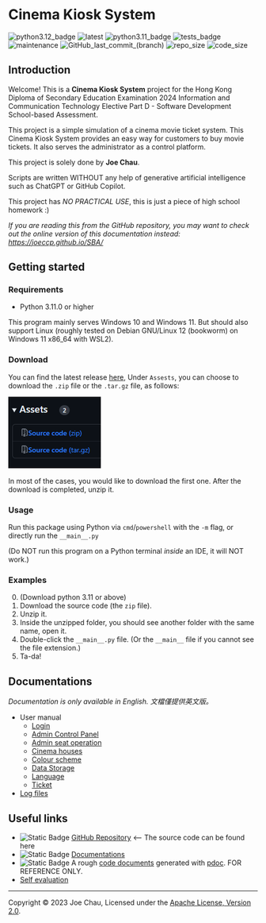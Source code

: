 # Cinema Kiosk System
<!-- https://joeccp.github.io/SBA/ -->

![python3.12_badge](https://img.shields.io/badge/Python-3.12-blue?logo=python)
![latest](https://img.shields.io/github/v/release/Joeccp/SBA)
![python3.11_badge](https://img.shields.io/github/license/Joeccp/SBA?color=mediumslateblue)
![tests_badge](https://github.com/Joeccp/SBA/actions/workflows/tests.yml/badge.svg)
![maintenance](https://img.shields.io/maintenance/yes/2023?label=maintaining)
![GitHub_last_commit_(branch)](https://img.shields.io/github/last-commit/Joeccp/SBA/main)
![repo_size](https://img.shields.io/github/repo-size/Joeccp/SBA)
![code_size](https://img.shields.io/github/languages/code-size/Joeccp/SBA)


## Introduction
Welcome! This is a **Cinema Kiosk System** project for 
the Hong Kong Diploma of Secondary Education Examination 2024 
Information and Communication Technology Elective Part D - Software Development 
School-based Assessment.

This project is a simple simulation of a cinema movie ticket system.
This Cinema Kiosk System provides an easy way for customers 
to buy movie tickets. 
It also serves the administrator as a control platform.

This project is solely done by **Joe Chau**.

Scripts are written WITHOUT any help of 
generative artificial intelligence such as ChatGPT or GitHub Copilot.

This project has *NO PRACTICAL USE*, this is just a piece of high school homework :)

*If you are reading this from the GitHub repository, 
you may want to check out the online version of this documentation instead: <https://joeccp.github.io/SBA/>*

## Getting started

### Requirements
- Python 3.11.0 or higher

This program mainly serves Windows 10 and Windows 11. 
But should also support Linux (roughly tested on Debian GNU/Linux 12 (bookworm) on Windows 11 x86_64 with WSL2).

### Download
You can find the latest release [here](https://github.com/Joeccp/SBA/releases/latest), 
Under `Assests`, you can choose to download the `.zip` file or the `.tar.gz` file, as follows:

![Screenshot of the release page](images/docs/github_release_assets.png)

In most of the cases, you would like to download the first one. 
After the download is completed, unzip it.


### Usage
Run this package using Python via `cmd`/`powershell` with the `-m` flag, or directly run the `__main__.py`

(Do NOT run this program on a Python terminal *inside* an IDE, it will NOT work.)

### Examples
0. (Download python 3.11 or above)
1. Download the source code (the `zip` file).
2. Unzip it.
3. Inside the unzipped folder, you should see another folder with the same name, open it.
4. Double-click the `__main__.py` file. 
(Or the `__main__` file if you cannot see the file extension.)
5. Ta-da!

## Documentations

*Documentation is only available in English.*
*文檔僅提供英文版。*

- User manual
    - [Login](docs/login.md)
    - [Admin Control Panel](docs/controlPanel.md)
    - [Admin seat operation](docs/seatStatusOverride.md)
    - [Cinema houses](docs/house.md)
    - [Colour scheme](docs/colour.md)
    - [Data Storage](docs/dataStorage.md)
    - [Language](docs/language.md)
    - [Ticket](docs/ticket.md)
- [Log files](docs/logs.md)


## Useful links
- ![Static Badge](https://img.shields.io/badge/Source-black?logo=github) 
[GitHub Repository](https://github.com/Joeccp/SBA) <-- The source code can be found here
- ![Static Badge](https://img.shields.io/badge/Documentation-green?logo=github&labelColor=black) 
[Documentations](https://joeccp.github.io/SBA/)
- ![Static Badge](https://img.shields.io/badge/Code_Documents-pink) 
A rough [code documents](codedocs/src/index.html) generated with [pdoc](https://pdoc3.github.io/pdoc/).
FOR REFERENCE ONLY.
- [Self evaluation](self_evaluation.md)
---

Copyright © 2023 Joe Chau, Licensed under the 
<a href="https://www.apache.org/licenses/LICENSE-2.0" target="_blank">Apache License, Version 2.0</a>.
